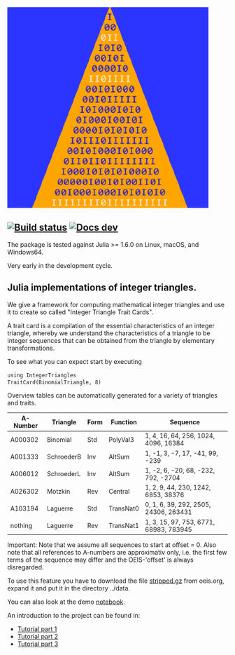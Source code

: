<img src="https://github.com/OpenLibMathSeq/IntegerTriangles.jl/blob/master/docs/src/TrianglesLogo.png">

[![Build status](https://travis-ci.org/OpenLibMathSeq/IntegerTriangles.jl.svg?branch=master)](https://travis-ci.org/OpenLibMathSeq/IntegerTriangles.jl)
[![Docs dev](https://img.shields.io/badge/docs-dev-blue.svg)](https://openlibmathseq.github.io/IntegerTriangles.jl/dev/introduction/)
--

The package is tested against Julia >= 1.6.0 on Linux, macOS, and Windows64.

Very early in the development cycle.

## Julia implementations of integer triangles.

We give a framework for computing mathematical integer triangles and use
it to create so called "Integer Triangle Trait Cards". 

A trait card is a compilation of the essential characteristics of an integer triangle, 
whereby we understand the characteristics of a triangle to be integer sequences that 
can be obtained from the triangle by elementary transformations.

To see what you can expect start by executing

    using IntegerTriangles
    TraitCard(BinomialTriangle, 8)

Overview tables can be automatically generated for a variety of triangles and traits.

| A-Number | Triangle   | Form | Function  | Sequence                                    | 
| -------- | ---------- | ---- | --------- | ------------------------------------------- |
| A000302  | Binomial   | Std  | PolyVal3  | 1, 4, 16, 64, 256, 1024, 4096, 16384        |
| A001333  | SchroederB | Inv  | AltSum    | 1, -1, 3, -7, 17, -41, 99, -239             |
| A006012  | SchroederL | Inv  | AltSum    | 1, -2, 6, -20, 68, -232, 792, -2704         |
| A026302  | Motzkin    | Rev  | Central   | 1, 2, 9, 44, 230, 1242, 6853, 38376         |
| A103194  | Laguerre   | Std  | TransNat0 | 0, 1, 6, 39, 292, 2505, 24306, 263431       |
| nothing  | Laguerre   | Rev  | TransNat1 | 1, 3, 15, 97, 753, 6771, 68983, 783945      |


Important: Note that we assume all sequences to start at offset = 0. Also note that all 
references to A-numbers are approximativ only, i.e. the first few terms of the sequence 
may differ and the OEIS-'offset' is always disregarded. 

To use this feature you have to download the file [stripped.gz](http://oeis.org/stripped.gz) from oeis.org, expand it and put it in the directory ../data.

You can also look at the demo [notebook](https://github.com/OpenLibMathSeq/IntegerTriangles.jl/blob/master/demos/IntegerTriangles.ipynb).

An introduction to the project can be found in:

* [Tutorial part 1](http://luschny.de/julia/triangles/TutorialTrianglesPart1.html)
* [Tutorial part 2](http://luschny.de/julia/triangles/TutorialTrianglesPart2.html)
* [Tutorial part 3](http://luschny.de/julia/triangles/TutorialTrianglesPart3.html)
